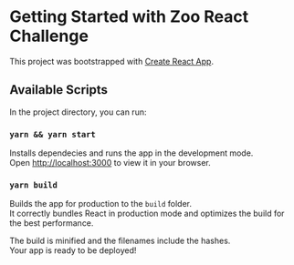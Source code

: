 # Getting Started with Zoo React Challenge

This project was bootstrapped with [Create React App](https://github.com/facebook/create-react-app).

## Available Scripts

In the project directory, you can run:

### `yarn && yarn start`

Installs dependecies and runs the app in the development mode.\
Open [http://localhost:3000](http://localhost:3000) to view it in your browser.

### `yarn build`

Builds the app for production to the `build` folder.\
It correctly bundles React in production mode and optimizes the build for the best performance.

The build is minified and the filenames include the hashes.\
Your app is ready to be deployed!
